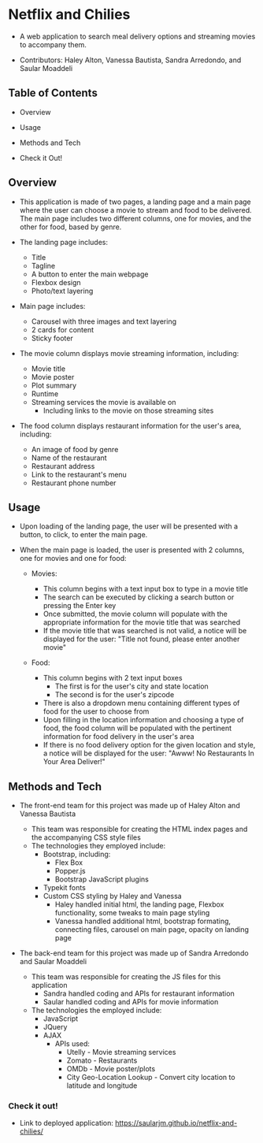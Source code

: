 # Netflix and Chilies

- A web application to search meal delivery options and streaming movies to accompany them.

- Contributors: Haley Alton, Vanessa Bautista, Sandra Arredondo, and Saular Moaddeli 

## Table of Contents

* Overview

* Usage

* Methods and Tech

* Check it Out!

## Overview

- This application is made of two pages, a landing page and a main page where the user can choose a movie to stream and food to be delivered. The main page includes two different columns, one for movies, and the other for food, based by genre.

- The landing page includes:
    - Title
    - Tagline
    - A button to enter the main webpage
    - Flexbox design
    - Photo/text layering

- Main page includes:
    - Carousel with three images and text layering
    - 2 cards for content
    - Sticky footer

- The movie column displays movie streaming information, including:
    - Movie title
    - Movie poster
    - Plot summary
    - Runtime
    - Streaming services the movie is available on
        - Including links to the movie on those streaming sites

- The food column displays restaurant information for the user's area, including:
    - An image of food by genre
    - Name of the restaurant
    - Restaurant address
    - Link to the restaurant's menu
    - Restaurant phone number

## Usage

- Upon loading of the landing page, the user will be presented with a button, to click, to enter the main page.

- When the main page is loaded, the user is presented with 2 columns, one for movies and one for food:
    - Movies:
        - This column begins with a text input box to type in a movie title 
        - The search can be executed by clicking a search button or pressing the Enter key
        - Once submitted, the movie column will populate with the appropriate information for the movie title that was searched
        - If the movie title that was searched is not valid, a notice will be displayed for the user: "Title not found, please enter another movie"

    - Food:
        - This column begins with 2 text input boxes
            - The first is for the user's city and state location
            - The second is for the user's zipcode
        - There is also a dropdown menu containing different types of food for the user to choose from
        - Upon filling in the location information and choosing a type of food, the food column will be populated with the pertinent information for food delivery in the user's area
        - If there is no food delivery option for the given location and style, a notice will be displayed for the user: "Awww! No Restaurants In Your Area Deliver!"

## Methods and Tech

- The front-end team for this project was made up of Haley Alton and Vanessa Bautista
    - This team was responsible for creating the HTML index pages and the accompanying CSS style files
    - The technologies they employed include:
        - Bootstrap, including:
            - Flex Box
            - Popper.js
            - Bootstrap JavaScript plugins
        - Typekit fonts
        - Custom CSS styling by Haley and Vanessa
            - Haley handled initial html, the landing page, Flexbox functionality, some tweaks to main page styling
            - Vanessa handled additional html, bootstrap formating, connecting files, carousel on main page, opacity on landing page

- The back-end team for this project was made up of Sandra Arredondo and Saular Moaddeli
    - This team was responsible for creating the JS files for this application
        - Sandra handled coding and APIs for restaurant information
        - Saular handled coding and APIs for movie information
    - The technologies the employed include:
        - JavaScript
        - JQuery
        - AJAX
            - APIs used:
                - Utelly - Movie streaming services
                - Zomato - Restaurants
                - OMDb - Movie poster/plots
                - City Geo-Location Lookup - Convert city location to latitude and longitude

### Check it out!
- Link to deployed application: https://saularjm.github.io/netflix-and-chilies/

